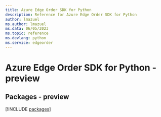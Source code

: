```yaml
---
title: Azure Edge Order SDK for Python
description: Reference for Azure Edge Order SDK for Python
author: lmazuel
ms.author: lmazuel
ms.data: 06/05/2023
ms.topic: reference
ms.devlang: python
ms.service: edgeorder
---
```

# Azure Edge Order SDK for Python - preview
## Packages - preview
[!INCLUDE [packages](edge-order-index.md)]
